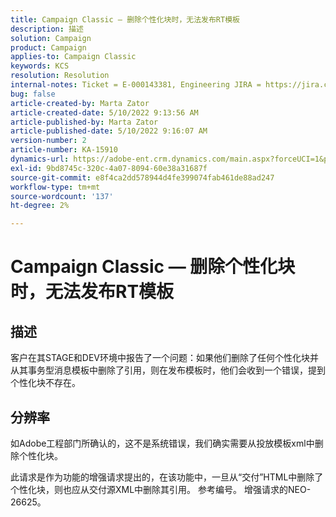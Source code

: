 ```yaml
---
title: Campaign Classic — 删除个性化块时，无法发布RT模板
description: 描述
solution: Campaign
product: Campaign
applies-to: Campaign Classic
keywords: KCS
resolution: Resolution
internal-notes: Ticket = E-000143381, Engineering JIRA = https://jira.corp.adobe.com/browse/NEO-26451 , Enhancement = https://jira.corp.adobe.com/browse/NEO-26451
bug: false
article-created-by: Marta Zator
article-created-date: 5/10/2022 9:13:56 AM
article-published-by: Marta Zator
article-published-date: 5/10/2022 9:16:07 AM
version-number: 2
article-number: KA-15910
dynamics-url: https://adobe-ent.crm.dynamics.com/main.aspx?forceUCI=1&pagetype=entityrecord&etn=knowledgearticle&id=d7a4d37e-41d0-ec11-a7b5-00224809c101
exl-id: 9bd8745c-320c-4a07-8094-60e38a31687f
source-git-commit: e8f4ca2dd578944d4fe399074fab461de88ad247
workflow-type: tm+mt
source-wordcount: '137'
ht-degree: 2%

---
```


# Campaign Classic — 删除个性化块时，无法发布RT模板

## 描述


客户在其STAGE和DEV环境中报告了一个问题：如果他们删除了任何个性化块并从其事务型消息模板中删除了引用，则在发布模板时，他们会收到一个错误，提到个性化块不存在。


## 分辨率


如Adobe工程部门所确认的，这不是系统错误，我们确实需要从投放模板xml中删除个性化块。

此请求是作为功能的增强请求提出的，在该功能中，一旦从“交付”HTML中删除了个性化块，则也应从交付源XML中删除其引用。 参考编号。 增强请求的NEO-26625。
